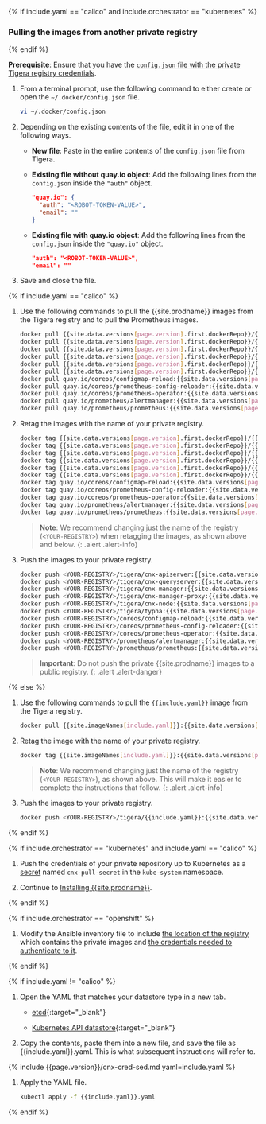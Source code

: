 {% if include.yaml == "calico" and include.orchestrator == "kubernetes" %}
### Pulling the images from another private registry
{% endif %}

**Prerequisite**: Ensure that you have the [`config.json` file with the private Tigera registry credentials](/{{page.version}}/getting-started/#obtain-the-private-registry-credentials).

1. From a terminal prompt, use the following command to either create or open the `~/.docker/config.json` file.

   ```bash
   vi ~/.docker/config.json
   ```

1. Depending on the existing contents of the file, edit it in one of the following ways.

   - **New file**: Paste in the entire contents of the `config.json` file from Tigera.

   - **Existing file without quay.io object**: Add the following lines from the `config.json` inside the `"auth"` object.

     ```json
     "quay.io": {
       "auth": "<ROBOT-TOKEN-VALUE>",
       "email": ""
     }
     ```

   - **Existing file with quay.io object**: Add the following lines from the `config.json` inside the `"quay.io"` object.

     ```json
     "auth": "<ROBOT-TOKEN-VALUE>",
     "email": ""
     ```

1. Save and close the file.

{% if include.yaml == "calico" %}

1. Use the following commands to pull the {{site.prodname}} images from the Tigera
   registry and to pull the Prometheus images.

   ```bash
   docker pull {{site.data.versions[page.version].first.dockerRepo}}/{{site.imageNames["cnxApiserver"]}}:{{site.data.versions[page.version].first.components["cnx-apiserver"].version}}
   docker pull {{site.data.versions[page.version].first.dockerRepo}}/{{site.imageNames["cnxQueryserver"]}}:{{site.data.versions[page.version].first.components["cnx-queryserver"].version}}
   docker pull {{site.data.versions[page.version].first.dockerRepo}}/{{site.imageNames["cnxManager"]}}:{{site.data.versions[page.version].first.components["cnx-manager"].version}}
   docker pull {{site.data.versions[page.version].first.dockerRepo}}/{{site.imageNames["cnxManagerProxy"]}}:{{site.data.versions[page.version].first.components["cnx-manager-proxy"].version}}
   docker pull {{site.data.versions[page.version].first.dockerRepo}}/{{site.imageNames["node"]}}:{{site.data.versions[page.version].first.components["cnx-node"].version}}
   docker pull {{site.data.versions[page.version].first.dockerRepo}}/{{site.imageNames["typha"]}}:{{site.data.versions[page.version].first.components["typha"].version}}
   docker pull quay.io/coreos/configmap-reload:{{site.data.versions[page.version].first.components["configmap-reload"].version}}
   docker pull quay.io/coreos/prometheus-config-reloader:{{site.data.versions[page.version].first.components["prometheus-config-reloader"].version}}
   docker pull quay.io/coreos/prometheus-operator:{{site.data.versions[page.version].first.components["prometheus-operator"].version}}
   docker pull quay.io/prometheus/alertmanager:{{site.data.versions[page.version].first.components["alertmanager"].version}}
   docker pull quay.io/prometheus/prometheus:{{site.data.versions[page.version].first.components["prometheus"].version}}
   ```

1. Retag the images with the name of your private registry.

   ```bash
   docker tag {{site.data.versions[page.version].first.dockerRepo}}/{{site.imageNames["cnxApiserver"]}}:{{site.data.versions[page.version].first.components["cnx-apiserver"].version}} <YOUR-REGISTRY>/tigera/cnx-apiserver:{{site.data.versions[page.version].first.components["cnx-apiserver"].version}}
   docker tag {{site.data.versions[page.version].first.dockerRepo}}/{{site.imageNames["cnxQueryserver"]}}:{{site.data.versions[page.version].first.components["cnx-queryserver"].version}} <YOUR-REGISTRY>/tigera/cnx-queryserver:{{site.data.versions[page.version].first.components["cnx-queryserver"].version}}
   docker tag {{site.data.versions[page.version].first.dockerRepo}}/{{site.imageNames["cnxManager"]}}:{{site.data.versions[page.version].first.components["cnx-manager"].version}} <YOUR-REGISTRY>/tigera/cnx-manager:{{site.data.versions[page.version].first.components["cnx-manager"].version}}
   docker tag {{site.data.versions[page.version].first.dockerRepo}}/{{site.imageNames["cnxManagerProxy"]}}:{{site.data.versions[page.version].first.components["cnx-manager-proxy"].version}} <YOUR-REGISTRY>/tigera/cnx-manager-proxy:{{site.data.versions[page.version].first.components["cnx-manager-proxy"].version}}
   docker tag {{site.data.versions[page.version].first.dockerRepo}}/{{site.imageNames["node"]}}:{{site.data.versions[page.version].first.components["cnx-node"].version}} <YOUR-REGISTRY>/tigera/cnx-node:{{site.data.versions[page.version].first.components["cnx-node"].version}}
   docker tag {{site.data.versions[page.version].first.dockerRepo}}/{{site.imageNames["typha"]}}:{{site.data.versions[page.version].first.components["typha"].version}} <YOUR-REGISTRY>/tigera/typha:{{site.data.versions[page.version].first.components["typha"].version}}
   docker tag quay.io/coreos/configmap-reload:{{site.data.versions[page.version].first.components["configmap-reload"].version}} <YOUR-REGISTRY>/coreos/configmap-reload:{{site.data.versions[page.version].first.components["configmap-reload"].version}}
   docker tag quay.io/coreos/prometheus-config-reloader:{{site.data.versions[page.version].first.components["prometheus-config-reloader"].version}} <YOUR-REGISTRY>/coreos/prometheus-config-reloader:{{site.data.versions[page.version].first.components["prometheus-config-reloader"].version}}
   docker tag quay.io/coreos/prometheus-operator:{{site.data.versions[page.version].first.components["prometheus-operator"].version}} <YOUR-REGISTRY>/coreos/prometheus-operator:{{site.data.versions[page.version].first.components["prometheus-operator"].version}}
   docker tag quay.io/prometheus/alertmanager:{{site.data.versions[page.version].first.components["alertmanager"].version}} <YOUR-REGISTRY>/prometheus/alertmanager:{{site.data.versions[page.version].first.components["alertmanager"].version}}
   docker tag quay.io/prometheus/prometheus:{{site.data.versions[page.version].first.components["prometheus"].version}} <YOUR-REGISTRY>/prometheus/prometheus:{{site.data.versions[page.version].first.components["prometheus"].version}}
   ```
   > **Note**: We recommend changing just the name of the registry (`<YOUR-REGISTRY>`)
   > when retagging the images, as shown above and below.
   {: .alert .alert-info}

1. Push the images to your private registry.

   ```bash
   docker push <YOUR-REGISTRY>/tigera/cnx-apiserver:{{site.data.versions[page.version].first.components["cnx-apiserver"].version}}
   docker push <YOUR-REGISTRY>/tigera/cnx-queryserver:{{site.data.versions[page.version].first.components["cnx-queryserver"].version}}
   docker push <YOUR-REGISTRY>/tigera/cnx-manager:{{site.data.versions[page.version].first.components["cnx-manager"].version}}
   docker push <YOUR-REGISTRY>/tigera/cnx-manager-proxy:{{site.data.versions[page.version].first.components["cnx-manager-proxy"].version}}
   docker push <YOUR-REGISTRY>/tigera/cnx-node:{{site.data.versions[page.version].first.components["cnx-node"].version}}
   docker push <YOUR-REGISTRY>/tigera/typha:{{site.data.versions[page.version].first.components["typha"].version}}
   docker push <YOUR-REGISTRY>/coreos/configmap-reload:{{site.data.versions[page.version].first.components["configmap-reload"].version}}
   docker push <YOUR-REGISTRY>/coreos/prometheus-config-reloader:{{site.data.versions[page.version].first.components["prometheus-config-reloader"].version}}
   docker push <YOUR-REGISTRY>/coreos/prometheus-operator:{{site.data.versions[page.version].first.components["prometheus-operator"].version}}
   docker push <YOUR-REGISTRY>/prometheus/alertmanager:{{site.data.versions[page.version].first.components["alertmanager"].version}}
   docker push <YOUR-REGISTRY>/prometheus/prometheus:{{site.data.versions[page.version].first.components["prometheus"].version}}
   ```

   > **Important**: Do not push the private {{site.prodname}} images to a public registry.
   {: .alert .alert-danger}

{% else %}

1. Use the following commands to pull the `{{include.yaml}}` image from the Tigera
   registry.

   ```bash
   docker pull {{site.imageNames[include.yaml]}}:{{site.data.versions[page.version].first.components[include.yaml].version}}
   ```

1. Retag the image with the name of your private registry.

   ```bash
   docker tag {{site.imageNames[include.yaml]}}:{{site.data.versions[page.version].first.components[include.yaml].version}} <YOUR-REGISTRY>/tigera/{{include.yaml}}:{{site.data.versions[page.version].first.components[include.yaml].version}}
   ```
   > **Note**: We recommend changing just the name of the registry (`<YOUR-REGISTRY>`),
   > as shown above. This will make it easier to complete the instructions that follow.
   {: .alert .alert-info}

1. Push the images to your private registry.

   ```bash
   docker push <YOUR-REGISTRY>/tigera/{{include.yaml}}:{{site.data.versions[page.version].first.components[include.yaml].version}}
   ```

{% endif %}

{% if include.orchestrator == "kubernetes" and include.yaml == "calico" %}

1. Push the credentials of your private repository up to Kubernetes as a [secret](https://kubernetes.io/docs/concepts/containers/images/#creating-a-secret-with-a-docker-config)
named `cnx-pull-secret` in the `kube-system` namespace.

1. Continue to [Installing {{site.prodname}}](#install-cnx).

{% endif %}

{% if include.orchestrator == "openshift" %}

1. Modify the Ansible inventory file to include [the location of the registry](https://docs.openshift.com/container-platform/latest/install/configuring_inventory_file.html#advanced-install-configuring-registry-location) which
   contains the private images and [the credentials needed to authenticate to it](https://github.com/openshift/openshift-ansible/blob/master/inventory/hosts.example#L223).

{% endif %}

{% if include.yaml != "calico" %}

1. Open the YAML that matches your datastore type in a new tab.

   - [etcd]({{site.url}}/{{page.version}}/getting-started/kubernetes/installation/hosted/{{include.yaml}}.yaml){:target="_blank"}

   - [Kubernetes API datastore]({{site.url}}/{{page.version}}/getting-started/kubernetes/installation/hosted/kubernetes-datastore/{{include.yaml}}.yaml){:target="_blank"}

1. Copy the contents, paste them into a new file, and save the file as {{include.yaml}}.yaml. This is what subsequent instructions will refer to.

{% include {{page.version}}/cnx-cred-sed.md yaml=include.yaml %}

1. Apply the YAML file.

   ```bash
   kubectl apply -f {{include.yaml}}.yaml
   ```

{% endif %}
